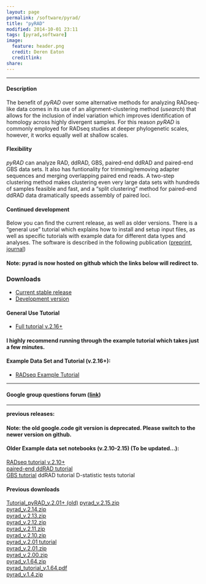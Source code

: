 ```yaml
---
layout: page
permalink: /software/pyrad/
title: "pyRAD"
modified: 2014-10-01 23:11
tags: [pyrad,software]
image:
  feature: header.png
  credit: Deren Eaton
  creditlink: 
share: 
---
```


---------------------   

#### Description

The benefit of _pyRAD_ over some alternative methods for analyzing RADseq-like data comes in its use of an alignment-clustering method (_usearch_) that allows for the inclusion of indel variation which improves identification of homology across highly divergent samples. For this reason _pyRAD_ is commonly employed for RADseq studies at deeper phylogenetic scales, however, it works equally well at shallow scales.  

#### Flexibility

_pyRAD_ can analyze RAD, ddRAD, GBS, paired-end ddRAD and paired-end GBS data sets. It also has funtionality for trimming/removing adapter sequences and merging overlapping paired end reads. A two-step clustering method makes clustering even very large data sets with hundreds of samples feasible and fast, and a “split clustering” method for paired-end ddRAD data dramatically speeds assembly of paired loci.  

#### Continued development
Below you can find the current release, as well as older versions. There is a “general use” tutorial which explains how to install and setup input files, as well as specific tutorials with example data for different data types and analyses. The software is described in the following publication ([preprint](http://biorxiv.org/content/early/2013/12/03/001081), [journal](http://bioinformatics.oxfordjournals.org/content/early/2014/03/20/bioinformatics.btu121 ))  

#### Note: pyrad is now hosted on github which the links below will redirect to.



### Downloads
+  [Current stable release](https://github.com/dereneaton/pyrad/releases)
+  [Development version](https://github.com/dereneaton/pyrad/)

#### General Use Tutorial
+  [Full tutorial v.2.16+](http://nbviewer.ipython.org/gist/dereneaton/af9548ea0e94bff99aa0/pyRAD_v.2.16.ipynb)  

#### I highly recommend running through the example tutorial which takes just a few minutes. 
#### Example Data Set and Tutorial (v.2.16+):  
+  [RADseq Example Tutorial](http://nbviewer.ipython.org/gist/dereneaton/1f661bfb205b644086cc/tutorial_RAD.ipynb)

--------------------------  

#### Google group questions forum ([link](https://groups.google.com/forum/#!forum/pyrad-users))

---------------------------  

__previous releases:__     
#### Note: the old google.code git version is deprecated. Please switch to the newer version on github.
#### Older Example data set notebooks (v.2.10-2.15) (To be updated...):  
[RADseq tutorial v.2.10+](http://nbviewer.ipython.org/gist/dereneaton/1f661bfb205b644086cc/pyRAD_v.2.10.ipynb)  
[paired-end ddRAD tutorial](http://nbviewer.ipython.org/gist/dereneaton/c18bff4ba8bf532ec14b)  
[GBS tutorial](http://nbviewer.ipython.org/gist/dereneaton/9d12ff5ab6584c5ceafa)
ddRAD tutorial
D-statistic tests tutorial  
#### Previous downloads  
[Tutorial\_pyRAD\_v.2.01+ (old)](/tutorial/pyrad_v.2.1/)
[pyrad_v.2.15.zip](/downloads/pyrad_v.2.15.zip)  
[pyrad_v.2.14.zip](/downloads/pyrad_v.2.14.zip)  
[pyrad_v.2.13.zip](/downloads/pyrad_v.2.13.zip)  
[pyrad_v.2.12.zip](/downloads/pyrad_v.2.12.zip)   
[pyrad_v.2.11.zip](/downloads/pyrad_v.2.11.zip)  
[pyrad_v.2.10.zip](/downloads/pyrad_v.2.10.zip)   
[pyrad_v.2.01 tutorial](http://nbviewer.ipython.org/gist/dereneaton/af9548ea0e94bff99aa0)  
[pyrad_v.2.01.zip](/downloads/pyrad_v.2.01.zip)  
[pyrad_v.2.00.zip](/downloads/pyrad_v.2.0.zip)  
[pyrad_v.1.64.zip](/downloads/pyrad_v.1.64.zip)  
[pyrad\_tutorial\_v.1.64.pdf](/downloads/pyrad_v.1.64.pdf)  
[pyrad_v.1.4.zip](/downloads/pyrad_v.1.4.zip)  
